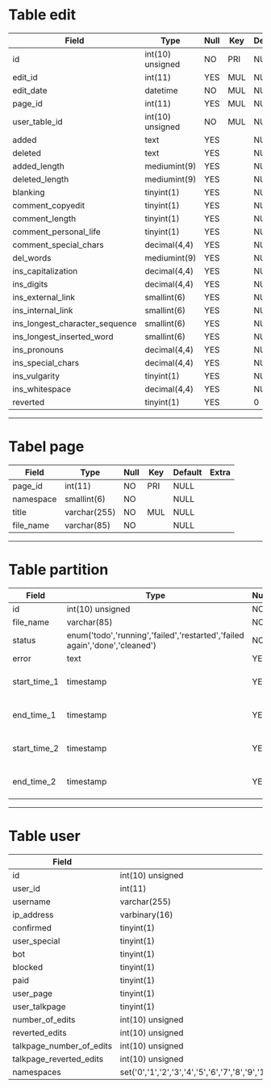 # Table edit

| Field                          | Type             | Null | Key | Default | Extra          |
|--------------------------------|------------------|------|-----|---------|----------------|
| id                             | int(10) unsigned | NO   | PRI | NULL    | auto_increment |
| edit_id                        | int(11)          | YES  | MUL | NULL    |                |
| edit_date                      | datetime         | NO   | MUL | NULL    |                |
| page_id                        | int(11)          | YES  | MUL | NULL    |                |
| user_table_id                  | int(10) unsigned | NO   | MUL | NULL    |                |
| added                          | text             | YES  |     | NULL    |                |
| deleted                        | text             | YES  |     | NULL    |                |
| added_length                   | mediumint(9)     | YES  |     | NULL    |                |
| deleted_length                 | mediumint(9)     | YES  |     | NULL    |                |
| blanking                       | tinyint(1)       | YES  |     | NULL    |                |
| comment_copyedit               | tinyint(1)       | YES  |     | NULL    |                |
| comment_length                 | tinyint(1)       | YES  |     | NULL    |                |
| comment_personal_life          | tinyint(1)       | YES  |     | NULL    |                |
| comment_special_chars          | decimal(4,4)     | YES  |     | NULL    |                |
| del_words                      | mediumint(9)     | YES  |     | NULL    |                |
| ins_capitalization             | decimal(4,4)     | YES  |     | NULL    |                |
| ins_digits                     | decimal(4,4)     | YES  |     | NULL    |                |
| ins_external_link              | smallint(6)      | YES  |     | NULL    |                |
| ins_internal_link              | smallint(6)      | YES  |     | NULL    |                |
| ins_longest_character_sequence | smallint(6)      | YES  |     | NULL    |                |
| ins_longest_inserted_word      | smallint(6)      | YES  |     | NULL    |                |
| ins_pronouns                   | decimal(4,4)     | YES  |     | NULL    |                |
| ins_special_chars              | decimal(4,4)     | YES  |     | NULL    |                |
| ins_vulgarity                  | tinyint(1)       | YES  |     | NULL    |                |
| ins_whitespace                 | decimal(4,4)     | YES  |     | NULL    |                |
| reverted                       | tinyint(1)       | YES  |     | 0       |                |

----------------------------------------------------------------------

# Tabel page 

| Field     | Type         | Null | Key | Default | Extra |
|-----------|--------------|------|-----|---------|-------|
| page_id   | int(11)      | NO   | PRI | NULL    |       |
| namespace | smallint(6)  | NO   |     | NULL    |       |
| title     | varchar(255) | NO   | MUL | NULL    |       |
| file_name | varchar(85)  | NO   |     | NULL    |       |

----------------------------------------------------------------------

# Table partition 

| Field        | Type                                                                        | Null | Key | Default             | Extra          |
|--------------|-----------------------------------------------------------------------------|------|-----|---------------------|----------------|
| id           | int(10) unsigned                                                            | NO   | PRI | NULL                | auto_increment |
| file_name    | varchar(85)                                                                 | NO   |     | NULL                |                |
| status       | enum('todo','running','failed','restarted','failed again','done','cleaned') | NO   |     | todo                |                |
| error        | text                                                                        | YES  |     | NULL                |                |
| start_time_1 | timestamp                                                                   | YES  |     | 0000-00-00 00:00:00 |                |
| end_time_1   | timestamp                                                                   | YES  |     | 0000-00-00 00:00:00 |                |
| start_time_2 | timestamp                                                                   | YES  |     | 0000-00-00 00:00:00 |                |
| end_time_2   | timestamp                                                                   | YES  |     | 0000-00-00 00:00:00 |                |

----------------------------------------------------------------------

# Table user

| Field                    | Type                                                                                                                                                                                     | Null | Key | Default | Extra          |
|--------------------------|------------------------------------------------------------------------------------------------------------------------------------------------------------------------------------------|------|-----|---------|----------------|
| id                       | int(10) unsigned                                                                                                                                                                         | NO   | PRI | NULL    | auto_increment |
| user_id                  | int(11)                                                                                                                                                                                  | YES  | MUL | NULL    |                |
| username                 | varchar(255)                                                                                                                                                                             | YES  | UNI | NULL    |                |
| ip_address               | varbinary(16)                                                                                                                                                                            | YES  | UNI | NULL    |                |
| confirmed                | tinyint(1)                                                                                                                                                                               | YES  |     | NULL    |                |
| user_special             | tinyint(1)                                                                                                                                                                               | YES  |     | NULL    |                |
| bot                      | tinyint(1)                                                                                                                                                                               | YES  |     | NULL    |                |
| blocked                  | tinyint(1)                                                                                                                                                                               | YES  |     | NULL    |                |
| paid                     | tinyint(1)                                                                                                                                                                               | YES  |     | NULL    |                |
| user_page                | tinyint(1)                                                                                                                                                                               | YES  |     | NULL    |                |
| user_talkpage            | tinyint(1)                                                                                                                                                                               | YES  |     | NULL    |                |
| number_of_edits          | int(10) unsigned                                                                                                                                                                         | NO   |     | 0       |                |
| reverted_edits           | int(10) unsigned                                                                                                                                                                         | YES  |     | 0       |                |
| talkpage_number_of_edits | int(10) unsigned                                                                                                                                                                         | NO   |     | 0       |                |
| talkpage_reverted_edits  | int(10) unsigned                                                                                                                                                                         | YES  |     | 0       |                |
| namespaces               | set('0','1','2','3','4','5','6','7','8','9','10','11','12','13','14','15','-1','-2','100','101','118','119','710','711','828','829','108','109','446','447','2300','2301','2302','2303') | NO   |     |         |                |
